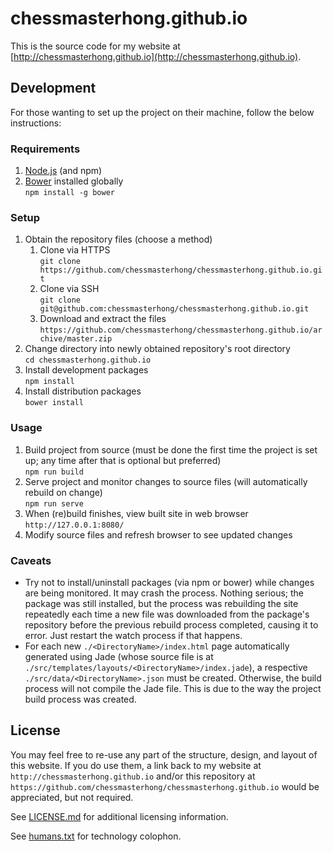# chessmasterhong.github.io

This is the source code for my website at [http://chessmasterhong.github.io](http://chessmasterhong.github.io).


## Development

For those wanting to set up the project on their machine, follow the below instructions:

### Requirements

1. [Node.js](https://nodejs.org/) (and npm)
2. [Bower](http://bower.io/) installed globally<br>
    `npm install -g bower`

### Setup

1. Obtain the repository files (choose a method)
    1. Clone via HTTPS<br>
        `git clone https://github.com/chessmasterhong/chessmasterhong.github.io.git`
    2. Clone via SSH<br>
        `git clone git@github.com:chessmasterhong/chessmasterhong.github.io.git`
    3. Download and extract the files<br>
        `https://github.com/chessmasterhong/chessmasterhong.github.io/archive/master.zip`
2. Change directory into newly obtained repository's root directory<br>
    `cd chessmasterhong.github.io`
3. Install development packages<br>
    `npm install`
4. Install distribution packages<br>
    `bower install`

### Usage

1. Build project from source (must be done the first time the project is set up; any time after that is optional but preferred)<br>
    `npm run build`
2. Serve project and monitor changes to source files (will automatically rebuild on change)<br>
    `npm run serve`
3. When (re)build finishes, view built site in web browser<br>
    `http://127.0.0.1:8080/`
4. Modify source files and refresh browser to see updated changes


### Caveats

* Try not to install/uninstall packages (via npm or bower) while changes are being monitored. It may crash the process. Nothing serious; the package was still installed, but the process was rebuilding the site repeatedly each time a new file was downloaded from the package's repository before the previous rebuild process completed, causing it to error. Just restart the watch process if that happens.
* For each new `./<DirectoryName>/index.html` page automatically generated using Jade (whose source file is at `./src/templates/layouts/<DirectoryName>/index.jade`), a respective `./src/data/<DirectoryName>.json` must be created. Otherwise, the build process will not compile the Jade file. This is due to the way the project build process was created.


## License

You may feel free to re-use any part of the structure, design, and layout of this website. If you do use them, a link back to my website at `http://chessmasterhong.github.io` and/or this repository at `https://github.com/chessmasterhong/chessmasterhong.github.io` would be appreciated, but not required.

See [LICENSE.md](LICENSE.md) for additional licensing information.

See [humans.txt](humans.txt) for technology colophon.
